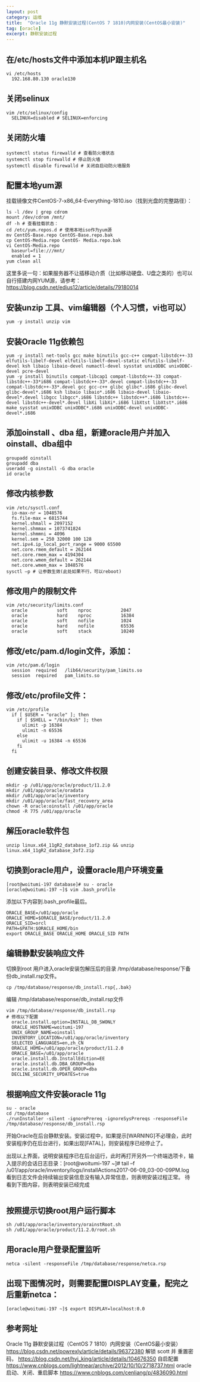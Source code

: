 ```yaml
---
layout: post
category: 运维
title:  "Oracle 11g 静默安装过程(CentOS 7 1810)内网安装(CentOS最小安装)"
tag: [oracle]
excerpt: 静默安装过程
---
```


## 在/etc/hosts文件中添加本机IP跟主机名

```shell
vi /etc/hosts
  192.168.80.130 oracle130
```

## 关闭selinux

```shell
vim /etc/selinux/config
  SELINUX=disabled # SELINUX=enforcing
```

## 关闭防火墙

```shell
systemctl status firewalld # 查看防火墙状态
systemctl stop firewalld # 停止防火墙
systemctl disable firewalld # 关闭自启动防火墙服务
```

## 配置本地yum源

挂载镜像文件CentOS-7-x86_64-Everything-1810.iso（找到光盘的完整路径）：

```shell
ls -l /dev | grep cdrom
mount /dev/cdrom /mnt/
df -h # 查看挂载状态：
cd /etc/yum.repos.d # 使用本地iso作为yum源
mv CentOS-Base.repo CentOS-Base.repo.bak
cp CentOS-Media.repo CentOS- Media.repo.bak
vi CentOS-Media.repo
  baseurl=file:///mnt/
  enabled = 1
yum clean all
```

这里多说一句：如果服务器不让插移动介质（比如移动硬盘、U盘之类的）也可以自行搭建内网YUM源，请参考：https://blog.csdn.net/edius12/article/details/79180014

## 安装unzip 工具、vim编辑器（个人习惯，vi也可以）

```shell
yum -y install unzip vim

```

## 安装Oracle 11g依赖包

```shell
yum -y install net-tools gcc make binutils gcc-c++ compat-libstdc++-33 elfutils-libelf-devel elfutils-libelf-devel-static elfutils-libelf-devel ksh libaio libaio-devel numactl-devel sysstat unixODBC unixODBC-devel pcre-devel
yum -y install binutils compat-libcap1 compat-libstdc++-33 compat-libstdc++-33*i686 compat-libstdc++-33*.devel compat-libstdc++-33 compat-libstdc++-33*.devel gcc gcc-c++ glibc glibc*.i686 glibc-devel glibc-devel*.i686 ksh libaio libaio*.i686 libaio-devel libaio-devel*.devel libgcc libgcc*.i686 libstdc++ libstdc++*.i686 libstdc++-devel libstdc++-devel*.devel libXi libXi*.i686 libXtst libXtst*.i686 make sysstat unixODBC unixODBC*.i686 unixODBC-devel unixODBC-devel*.i686

```

## 添加oinstall 、dba 组，新建oracle用户并加入oinstall、dba组中

```shell
groupadd oinstall
groupadd dba
useradd -g oinstall -G dba oracle
id oracle

```

## 修改内核参数

```shell
vim /etc/sysctl.conf
  io-max-nr = 1048576
  fs.file-max = 6815744
  kernel.shmall = 2097152
  kernel.shmmax = 1073741824
  kernel.shmmni = 4096
  kernel.sem = 250 32000 100 128
  net.ipv4.ip_local_port_range = 9000 65500
  net.core.rmem_default = 262144
  net.core.rmem_max = 4194304
  net.core.wmem_default = 262144
  net.core.wmem_max = 1048576
sysctl –p # 让参数生效(此处如果不行，可以reboot)
```

## 修改用户的限制文件

```shell
vim /etc/security/limits.conf
  oracle           soft    nproc           2047
  oracle           hard    nproc           16384
  oracle           soft    nofile          1024
  oracle           hard    nofile          65536
  oracle           soft    stack           10240
```

## 修改/etc/pam.d/login文件，添加：

```shell
vim /etc/pam.d/login
  session  required   /lib64/security/pam_limits.so
  session  required   pam_limits.so
```

## 修改/etc/profile文件：

```shell
vim /etc/profile
  if [ $USER = "oracle" ]; then
    if [ $SHELL = "/bin/ksh" ]; then
      ulimit -p 16384
      ulimit -n 65536
    else
      ulimit -u 16384 -n 65536
    fi
  fi
```

## 创建安装目录、修改文件权限

```shell
mkdir -p /u01/app/oracle/product/11.2.0
mkdir /u01/app/oracle/oradata
mkdir /u01/app/oracle/inventory
mkdir /u01/app/oracle/fast_recovery_area
chown -R oracle:oinstall /u01/app/oracle
chmod -R 775 /u01/app/oracle
```

## 解压oracle软件包

```shell
unzip linux.x64_11gR2_database_1of2.zip && unzip linux.x64_11gR2_database_2of2.zip
```

## 切换到oracle用户，设置oracle用户环境变量

```shell
[root@woitumi-197 database]# su - oracle
[oracle@woitumi-197 ~]$ vim .bash_profile
```

添加以下内容到.bash_profile最后。

```shell
ORACLE_BASE=/u01/app/oracle
ORACLE_HOME=$ORACLE_BASE/product/11.2.0
ORACLE_SID=orcl
PATH=$PATH:$ORACLE_HOME/bin
export ORACLE_BASE ORACLE_HOME ORACLE_SID PATH
```

## 编辑静默安装响应文件

切换到root 用户进入oracle安装包解压后的目录 /tmp/database/response/下备份db_install.rsp文件。

```shell
cp /tmp/database/response/db_install.rsp{,.bak}
```

编辑 /tmp/database/response/db_install.rsp文件

```shell
vim /tmp/database/response/db_install.rsp
# 修改以下配置
  oracle.install.option=INSTALL_DB_SWONLY
  ORACLE_HOSTNAME=woitumi-197
  UNIX_GROUP_NAME=oinstall
  INVENTORY_LOCATION=/u01/app/oracle/inventory
  SELECTED_LANGUAGES=en,zh_CN
  ORACLE_HOME=/u01/app/oracle/product/11.2.0
  ORACLE_BASE=/u01/app/oracle
  oracle.install.db.InstallEdition=EE
  oracle.install.db.DBA_GROUP=dba
  oracle.install.db.OPER_GROUP=dba
  DECLINE_SECURITY_UPDATES=true
```

## 根据响应文件安装oracle 11g

```shell
su - oracle
cd /tmp/database
./runInstaller -silent -ignorePrereq -ignoreSysPrereqs -responseFile /tmp/database/response/db_install.rsp
```
开始Oracle在后台静默安装。安装过程中，如果提示[WARNING]不必理会，此时安装程序仍在后台进行，如果出现[FATAL]，则安装程序已经停止了。

出现以上界面，说明安装程序已在后台运行，此时再打开另外一个终端选项卡，输入提示的会话日志目录：[root@woitumi-197 ~]# tail –f /u01/app/oracle/inventory/logs/installActions2017-06-09_03-00-09PM.log
看到日志文件会持续输出安装信息没有输入异常信息，则表明安装过程正常。
待看到下图内容，则表明安装已经完成

```shell

```

## 按照提示切换root用户运行脚本

```shell
sh /u01/app/oracle/inventory/orainstRoot.sh
sh /u01/app/oracle/product/11.2.0/root.sh
```

## 用oracle用户登录配置监听

```shell
netca -silent -responseFile /tmp/database/response/netca.rsp
```

## 出现下图情况时，则需要配置DISPLAY变量，配完之后重新netca：

```shell
[oracle@woitumi-197 ~]$ export DISPLAY=localhost:0.0
```













## 参考网址
Oracle 11g 静默安装过程（CentOS 7 1810）内网安装（CentOS最小安装）
https://blog.csdn.net/powrexly/article/details/96372380
解锁 scott 并 重置密码，
https://blog.csdn.net/hyj_king/article/details/104676350
自启配置
https://www.cnblogs.com/lightnear/archive/2012/10/10/2718737.html
oracle启动、关闭、重启脚本
https://www.cnblogs.com/cenliang/p/4836090.html
